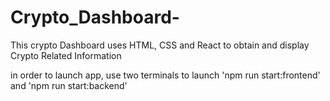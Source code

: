 # Crypto_Dashboard-
This crypto Dashboard uses HTML, CSS and React to obtain and display Crypto Related Information

in order to launch app, use two terminals to launch 'npm run start:frontend' and 'npm run start:backend'
